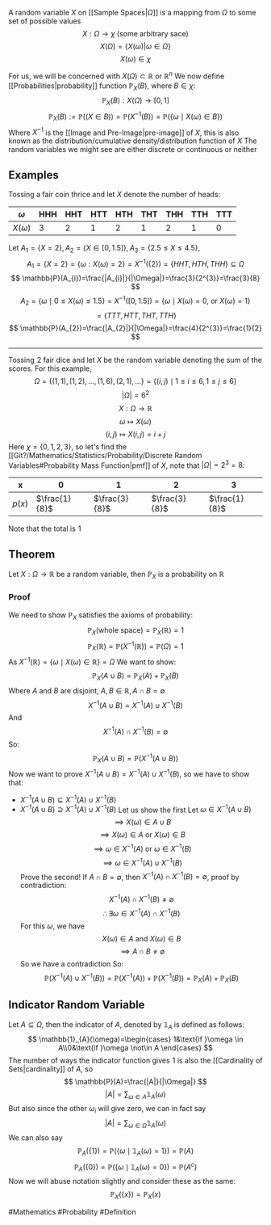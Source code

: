 A random variable $X$ on [[Sample Spaces|$\Omega$]] is a mapping from $\Omega$ to some set of possible values
$$
X:\Omega\to \chi\text{ (some arbitrary sace)}
$$
$$
X(\Omega)=\{ X(\omega)|\omega \in \Omega \}
$$
$$
X(\omega)\in \chi
$$

For us, we will be concerned with $X(\Omega)\subset \mathbb{R}$ or $\mathbb{R}^n$
We now define [[Probabilities|probability]] function $\mathbb{P}_{X}(B)$, where $B\in\chi$:
$$
\mathbb{P}_{X}(B):X(\Omega)\to[0,1]
$$
$$
\mathbb{P}_{X}(B):=\mathbb{P}((X \in B))=\mathbb{P}(X ^{-1}(B))=\mathbb{P}(\{ \omega\mid X(\omega) \in B \})
$$
Where $X ^{-1}$ is the [[Image and Pre-Image|pre-image]] of $X$, this is also known as the distribution/cumulative density/distribution function of $X$
The random variables we might see are either discrete or continuous or neither
## Examples
Tossing a fair coin thrice and let $X$ denote the number of heads:

| $\omega$    | HHH | HHT | HTT | HTH | THT | THH | TTH | TTT |
| ----------- | --- | --- | --- | --- | --- | --- | --- | --- |
| $X(\omega)$ | 3   | 2   | 1   | 2   | 1   | 2   | 1   | 0   |
Let $A_{1}=\{ X=2 \},A_{2}=\{ X \in[0,1.5] \},A_{3}=\{ 2.5\leq X\leq 4.5 \}$,
$$
A_{1}=\{ X=2 \}=\{ \omega:X(\omega)=2 \}=X ^{-1}(\{ 2 \})=\{ HHT,HTH,THH \}\subseteq\Omega
$$
$$
\mathbb{P}(A_{i})=\frac{|A_{i}|}{|\Omega|}=\frac{3}{2^{3}}=\frac{3}{8}
$$
$$
A_{2}=\{ \omega\mid0\leq X(\omega)\leq 1.5 \}=X ^{-1}([0,1.5])=\{ \omega\mid X(\omega)=0\text{, or }X(\omega)=1 \}
$$
$$
= \{ TTT,HTT,THT,TTH \}
$$
$$
\mathbb{P}(A_{2})=\frac{|A_{2}|}{|\Omega|}=\frac{4}{2^{3}}=\frac{1}{2}
$$
___
Tossing $\hspace{0pt}2$ fair dice and let $X$ be the random variable denoting the sum of the scores. For this example,
$$
\Omega=\{ (1,1),(1,2),\dots,(1,6),(2,1),\dots \}=\{ (i,j)\mid1\leq i\leq 6,1\leq j\leq 6 \}
$$
$$
|\Omega|=6^{2}
$$
$$
 X:\Omega\to \mathbb{R}
$$
$$
 \omega \mapsto X(\omega)
$$
$$
(i,j)\mapsto X(i,j)=i+j
$$
Here $\chi=\{ 0,1,2,3 \}$, so let's find the [[Git?/Mathematics/Statistics/Probability/Discrete Random Variables#Probability Mass Function|pmf]] of $X$, note that $|\Omega|=2^{3}=8$:

| x      | 0             | 1             | 2             | 3             |
| ------ | ------------- | ------------- | ------------- | ------------- |
| $p(x)$ | $\frac{1}{8}$ | $\frac{3}{8}$ | $\frac{3}{8}$ | $\frac{1}{8}$ |
Note that the total is $\hspace{0pt}1$
## Theorem
Let $X:\Omega\to \mathbb{R}$ be a random variable, then $\mathbb{P}_{X}$ is a probability on $\mathbb{R}$
### Proof
We need to show $\mathbb{P}_{X}$ satisfies the axioms of probability:
$$
\mathbb{P}_{X}(\text{whole space})=\mathbb{P}_{X}(\mathbb{R})=1
$$
$$
\mathbb{P}_{X}(\mathbb{R})=\mathbb{P}(X ^{-1}(\mathbb{R}))=\mathbb{P}(\Omega)=1
$$
As $X ^{-1}(\mathbb{R})=\{ \omega \mid X(\omega)\in\mathbb{R} \}=\Omega$ 
We want to show:
$$
\mathbb{P}_{X}(A\cup B)=\mathbb{P}_{X}(A)+\mathbb{P}_{X}(B)
$$
Where $A$ and $B$ are disjoint, $A,B\in\mathbb{R},A\cap B=\emptyset$
$$
X ^{-1}(A\cup B)=X ^{-1}(A) \cup X ^{-1}(B)
$$
And
$$
X ^{-1}(A)\cap X ^{-1}(B)=\emptyset
$$
So:
$$
\mathbb{P}_{X}(A\cup B)=\mathbb{P}(X ^{-1}(A\cup B))
$$
Now we want to prove $X ^{-1}(A\cup B)=X ^{-1}(A) \cup X ^{-1}(B)$, so we have to show that:
- $X ^{-1}(A\cup B)\subseteq X ^{-1}(A)\cup X ^{-1}(B)$
- $X ^{-1}(A\cup B)\supseteq X ^{-1}(A)\cup X ^{-1}(B)$
Let us show the first
Let $\omega \in X ^{-1}(A\cup B)$
$$
\implies X(\omega)\in A\cup B
$$
$$
\implies X(\omega)\in A\text{ or }X(\omega)\in B
$$
$$
\implies \omega \in X ^{-1}(A) \text{ or }\omega \in X ^{-1}(B)
$$
$$
\implies \omega \in  X ^{-1}(A)\cup X ^{-1}(B)
$$
Prove the second!
If $A\cap B=\emptyset$, then $X ^{-1}(A)\cap X ^{-1}(B)=\emptyset$, proof by contradiction:
$$
X ^{-1}(A)\cap X ^{-1}(B)\neq \emptyset
$$
$$
\therefore \exists \omega \in X ^{-1}(A)\cap X ^{-1}(B)
$$
For this $\omega$, we have
$$
X(\omega)\in A\text{ and }X(\omega)\in B
$$
$$
\implies A\cap B\neq \emptyset
$$
So we have a contradiction
So:
$$
\mathbb{P}(X ^{-1}(A)\cup X ^{-1}(B))=\mathbb{P}(X ^{-1}(A))+\mathbb{P}(X ^{-1}(B))=\mathbb{P}_{X}(A)+\mathbb{P}_{X}(B)
$$
## Indicator Random Variable
Let $A\subseteq\Omega$, then the indicator of $A$, denoted by $\mathbb{1}_{A}$ is defined as follows:
$$
\mathbb{1}_{A}(\omega)=\begin{cases}
1&\text{if }\omega \in A\\0&\text{if }\omega \not\in A
\end{cases}
$$
The number of ways the indicator function gives $\hspace{0pt}1$ is also the [[Cardinality of Sets|cardinality]] of $A$, so
$$
\mathbb{P}(A)=\frac{|A|}{|\Omega|}
$$
$$
 |A|=\sum_{\omega \in A}\mathbb{1}_{A}(\omega)
$$
But also since the other $\omega_{i}$ will give zero, we can in fact say
$$
|A|=\sum_{\omega \in \Omega}\mathbb{1}_{A}(\omega)
$$
We can also say
$$
\mathbb{P}_{A}(\{ 1 \})=\mathbb{P}(\{ \omega\mid \mathbb{1}_{A}(\omega)=1 \})=\mathbb{P}(A)
$$
$$
\mathbb{P}_{A}(\{ 0 \})=\mathbb{P}(\{ \omega\mid \mathbb{1}_{A}(\omega)=0 \})=\mathbb{P}(A^{c})
$$
Now we will abuse notation slightly and consider these as the same:
$$
\mathbb{P}_{X}(\{ x \})=\mathbb{P}_{X}(x)
$$


#Mathematics #Probability #Definition 